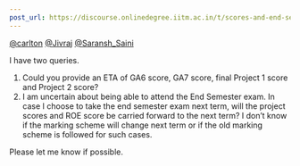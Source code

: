 ```yaml
---
post_url: https://discourse.onlinedegree.iitm.ac.in/t/scores-and-end-semester-exam/171473/1
---
```

[@carlton](/u/carlton) [@Jivraj](/u/jivraj) [@Saransh\_Saini](/u/saransh_saini)

I have two queries.

1. Could you provide an ETA of GA6 score, GA7 score, final Project 1 score and Project 2 score?
2. I am uncertain about being able to attend the End Semester exam. In case I choose to take the end semester exam next term, will the project scores and ROE score be carried forward to the next term? I don’t know if the marking scheme will change next term or if the old marking scheme is followed for such cases.

Please let me know if possible.